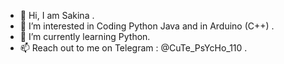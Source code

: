 - 👋 Hi, I am Sakina .
- 👀 I’m interested in Coding Python Java and in Arduino (C++) .
- 🌱 I’m currently learning Python.
- 📫 Reach out to me on Telegram : @CuTe_PsYcHo_110 .

<!---
SakinaOp/SakinaOp is a ✨ special ✨ repository because its `README.md` (this file) appears on your GitHub profile.
You can click the Preview link to take a look at your changes.
--->
